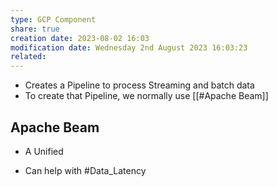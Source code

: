 ```yaml
---
type: GCP Component 
share: true
creation date: 2023-08-02 16:03
modification date: Wednesday 2nd August 2023 16:03:23
related:
---
```


- Creates a Pipeline to process Streaming and batch data
- To create that Pipeline, we normally use [[#Apache Beam]]

## Apache Beam
- A Unified

- Can help with #Data_Latency

